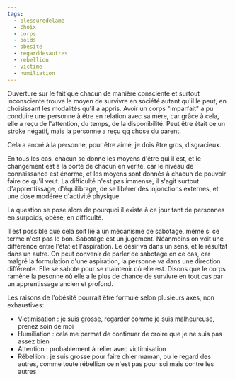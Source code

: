 ```yaml
---
tags:
  - blessuredelame
  - choix
  - corps
  - poids
  - obesite
  - regarddesautres
  - rebellion
  - victime
  - humiliation
---
```


Ouverture sur le fait que chacun de manière consciente et surtout inconsciente trouve le moyen de survivre en société autant qu'il le peut, en choisissant les modalités qu'il a appris.
Avoir un corps "imparfait" a pu conduire une personne à être en relation avec sa mère, car grâce à cela, elle a reçu de l'attention, du temps, de la disponibilité. Peut être était ce un stroke négatif, mais la personne a reçu qq chose du parent.

Cela a ancré à la personne, pour être aimé, je dois être gros, disgracieux. 

En tous les cas, chacun se donne les moyens d'être qui il est, et le changement est à la porté de chacun en vérité, car le niveau de connaissance est énorme, et les moyens sont donnés à chacun de pouvoir faire ce qu'il veut.
La difficulté n'est pas immense, il s'agit surtout d'apprentissage, d'équilibrage, de se libérer des injonctions externes, et une dose modérée d'activité physique.

La question se pose alors de pourquoi il existe à ce jour tant de personnes en surpoids, obèse, en difficulté.

Il est possible que cela soit lié à un mécanisme de sabotage, même si ce terme n'est pas le bon. Sabotage est un jugement. Néanmoins on voit une différence entre l'état et l'aspiration. Le désir va dans un sens, et le résultat dans un autre. On peut convenir de parler de sabotage en ce cas, car malgré la formulation d'une aspiration, la personne va dans une direction différente. Elle se sabote pour se maintenir où elle est.
Disons que le corps ramène la pesonne où elle a le plus de chance de survivre en tout cas par un apprentissage ancien et profond.

Les raisons de l'obésité pourrait être formulé selon plusieurs axes, non exhaustives:
- Victimisation : je suis grosse, regarder comme je suis malheureuse, prenez soin de moi
- Humiliation : cela me permet de continuer de croire que je ne suis pas assez bien
- Attention : probablement à relier avec victimisation
- Rébellion : je suis grosse pour faire chier maman, ou le regard des autres, comme toute rébellion ce n'est pas pour soi mais contre les autres
